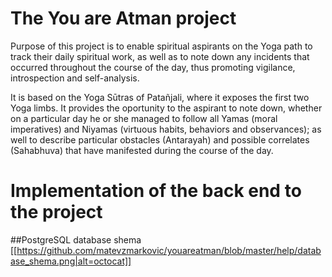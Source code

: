 # The You are Atman project
Purpose of this project is to enable spiritual aspirants on the Yoga path to track their daily spiritual work, as well as to note down any incidents that occurred throughout the course of the day, thus promoting vigilance, introspection and self-analysis.

It is based on the Yoga Sūtras of Patañjali, where it exposes the first two Yoga limbs. It provides the oportunity to the aspirant to note down, whether on a particular day he or she managed to follow all Yamas (moral imperatives) and Niyamas (virtuous habits, behaviors and observances); as well to describe particular obstacles (Antarayah) and possible correlates (Sahabhuva) that have manifested during the course of the day.

# Implementation of the back end to the project

##PostgreSQL database shema
[[https://github.com/matevzmarkovic/youareatman/blob/master/help/database_shema.png|alt=octocat]]
